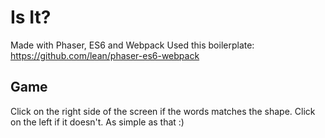 # Is It?
Made with Phaser, ES6 and Webpack
Used this boilerplate: https://github.com/lean/phaser-es6-webpack

## Game
Click on the right side of the screen if the words matches the shape. Click on the left if it doesn't. As simple as that :)
